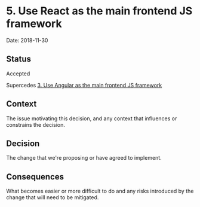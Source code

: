 # 5. Use React as the main frontend JS framework

Date: 2018-11-30

## Status

Accepted

Supercedes [3. Use Angular as the main frontend JS framework](0003-use-ember-as-the-main-frontend-js-framework.md)

## Context

The issue motivating this decision, and any context that influences or constrains the decision.

## Decision

The change that we're proposing or have agreed to implement.

## Consequences

What becomes easier or more difficult to do and any risks introduced by the change that will need to be mitigated.
